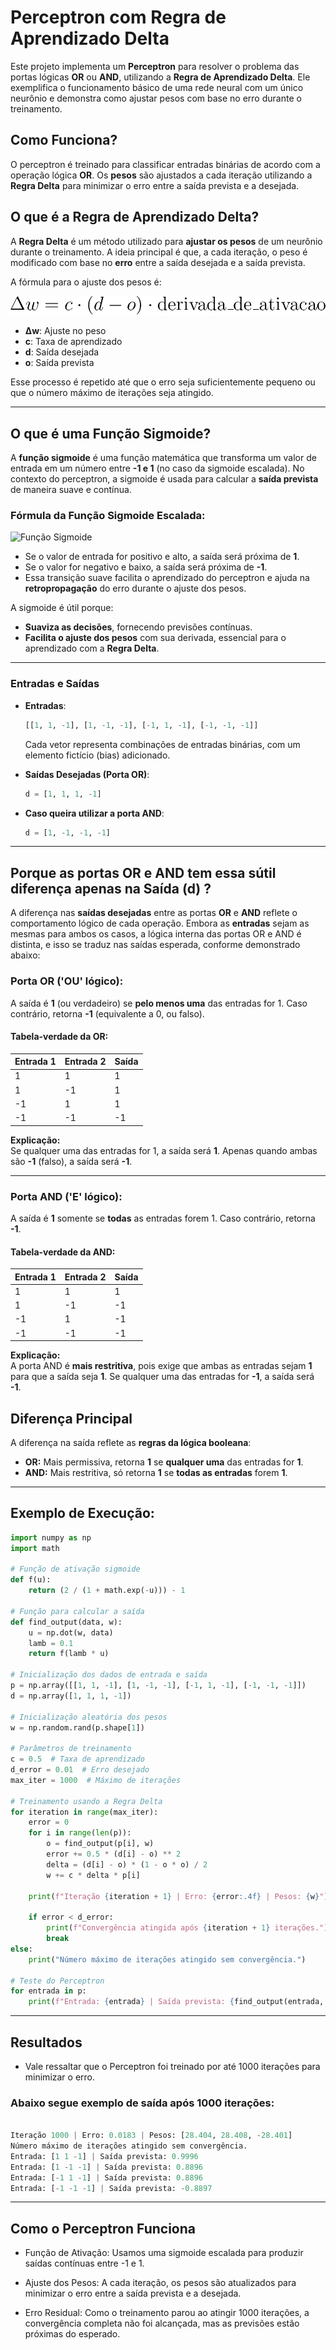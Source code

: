 # Perceptron com Regra de Aprendizado Delta

Este projeto implementa um **Perceptron** para resolver o problema das portas lógicas **OR** ou **AND**, utilizando a **Regra de Aprendizado Delta**. Ele exemplifica o funcionamento básico de uma rede neural com um único neurônio e demonstra como ajustar pesos com base no erro durante o treinamento.

## Como Funciona?

O perceptron é treinado para classificar entradas binárias de acordo com a operação lógica **OR**. Os **pesos** são ajustados a cada iteração utilizando a **Regra Delta** para minimizar o erro entre a saída prevista e a desejada.

## O que é a Regra de Aprendizado Delta?

A **Regra Delta** é um método utilizado para **ajustar os pesos** de um neurônio durante o treinamento. A ideia principal é que, a cada iteração, o peso é modificado com base no **erro** entre a saída desejada e a saída prevista. 

A fórmula para o ajuste dos pesos é:

![Aprendizado_Delta](./aprendizado_delta.png)

- **Δw**: Ajuste no peso
- **c**: Taxa de aprendizado
- **d**: Saída desejada
- **o**: Saída prevista

Esse processo é repetido até que o erro seja suficientemente pequeno ou que o número máximo de iterações seja atingido.

---

## O que é uma Função Sigmoide?

A **função sigmoide** é uma função matemática que transforma um valor de entrada em um número entre **-1 e 1** (no caso da sigmoide escalada). No contexto do perceptron, a sigmoide é usada para calcular a **saída prevista** de maneira suave e contínua.

### Fórmula da Função Sigmoide Escalada:

![Função Sigmoide](https://latex.codecogs.com/png.image?\inline&space;\huge&space;\dpi{120}\bg{white}&space;S(x)=\left(\frac{2}{1&plus;e^{-x}}\right)-1&space;)

- Se o valor de entrada for positivo e alto, a saída será próxima de **1**.
- Se o valor for negativo e baixo, a saída será próxima de **-1**.
- Essa transição suave facilita o aprendizado do perceptron e ajuda na **retropropagação** do erro durante o ajuste dos pesos.

A sigmoide é útil porque:
- **Suaviza as decisões**, fornecendo previsões contínuas.
- **Facilita o ajuste dos pesos** com sua derivada, essencial para o aprendizado com a **Regra Delta**.

---

### Entradas e Saídas

- **Entradas**:
    ```python
    [[1, 1, -1], [1, -1, -1], [-1, 1, -1], [-1, -1, -1]]
    ```
    Cada vetor representa combinações de entradas binárias, com um elemento fictício (bias) adicionado.

- **Saídas Desejadas (Porta OR)**:
    ```python
    d = [1, 1, 1, -1]
    ```
- **Caso queira utilizar a porta AND**:
     ```python
     d = [1, -1, -1, -1]
     ```

---

## Porque as portas **OR** e **AND** tem essa sútil diferença apenas na Saída (d) ? 

A diferença nas **saídas desejadas** entre as portas **OR** e **AND** reflete o comportamento lógico de cada operação. Embora as **entradas** sejam as mesmas para ambos os casos, a lógica interna das portas OR e AND é distinta, e isso se traduz nas saídas esperada, conforme demonstrado abaixo:

### Porta OR ('OU' lógico):
A saída é **1** (ou verdadeiro) se **pelo menos uma** das entradas for 1. Caso contrário, retorna **-1** (equivalente a 0, ou falso).

#### Tabela-verdade da OR:

| **Entrada 1** | **Entrada 2** | **Saída** |
|---------------|---------------|-----------|
| 1             | 1             | 1         |
| 1             | -1            | 1         |
| -1            | 1             | 1         |
| -1            | -1            | -1        |

**Explicação:**  
Se qualquer uma das entradas for 1, a saída será **1**. Apenas quando ambas são **-1** (falso), a saída será **-1**.

---

### Porta AND ('E' lógico):
A saída é **1** somente se **todas** as entradas forem 1. Caso contrário, retorna **-1**.

#### Tabela-verdade da AND:
| **Entrada 1** | **Entrada 2** | **Saída** |
|---------------|---------------|-----------|
| 1             | 1             | 1         |
| 1             | -1            | -1        |
| -1            | 1             | -1        |
| -1            | -1            | -1        |

**Explicação:**  
A porta AND é **mais restritiva**, pois exige que ambas as entradas sejam **1** para que a saída seja **1**. Se qualquer uma das entradas for **-1**, a saída será **-1**.

## Diferença Principal
A diferença na saída reflete as **regras da lógica booleana**:

- **OR:** Mais permissiva, retorna **1** se **qualquer uma** das entradas for **1**.  
- **AND:** Mais restritiva, só retorna **1** se **todas as entradas** forem **1**.

---

## Exemplo de Execução:

```python
import numpy as np
import math

# Função de ativação sigmoide
def f(u):
    return (2 / (1 + math.exp(-u))) - 1

# Função para calcular a saída
def find_output(data, w):
    u = np.dot(w, data) 
    lamb = 0.1 
    return f(lamb * u)

# Inicialização dos dados de entrada e saída
p = np.array([[1, 1, -1], [1, -1, -1], [-1, 1, -1], [-1, -1, -1]])
d = np.array([1, 1, 1, -1])

# Inicialização aleatória dos pesos
w = np.random.rand(p.shape[1])

# Parâmetros de treinamento
c = 0.5  # Taxa de aprendizado
d_error = 0.01  # Erro desejado
max_iter = 1000  # Máximo de iterações

# Treinamento usando a Regra Delta
for iteration in range(max_iter):
    error = 0
    for i in range(len(p)):
        o = find_output(p[i], w)
        error += 0.5 * (d[i] - o) ** 2
        delta = (d[i] - o) * (1 - o * o) / 2
        w += c * delta * p[i]
    
    print(f"Iteração {iteration + 1} | Erro: {error:.4f} | Pesos: {w}")
    
    if error < d_error:
        print(f"Convergência atingida após {iteration + 1} iterações.")
        break
else:
    print("Número máximo de iterações atingido sem convergência.")

# Teste do Perceptron
for entrada in p:
    print(f"Entrada: {entrada} | Saída prevista: {find_output(entrada, w)}")
```

---

## Resultados

- Vale ressaltar que o Perceptron foi treinado por até 1000 iterações para minimizar o erro.

### Abaixo segue exemplo de saída após 1000 iterações:

``` python

Iteração 1000 | Erro: 0.0183 | Pesos: [28.404, 28.408, -28.401]
Número máximo de iterações atingido sem convergência.
Entrada: [1 1 -1] | Saída prevista: 0.9996
Entrada: [1 -1 -1] | Saída prevista: 0.8896
Entrada: [-1 1 -1] | Saída prevista: 0.8896
Entrada: [-1 -1 -1] | Saída prevista: -0.8897

```

---

## Como o Perceptron Funciona

- Função de Ativação: Usamos uma sigmoide escalada para produzir saídas contínuas entre -1 e 1.

- Ajuste dos Pesos: A cada iteração, os pesos são atualizados para minimizar o erro entre a saída prevista e a desejada.

- Erro Residual: Como o treinamento parou ao atingir 1000 iterações, a convergência completa não foi alcançada, mas as previsões estão próximas do esperado. 

